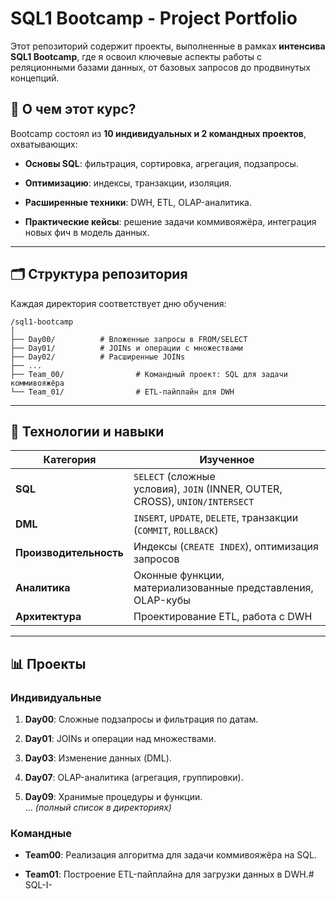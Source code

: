 # SQL1 Bootcamp - Project Portfolio

Этот репозиторий содержит проекты, выполненные в рамках **интенсива SQL1 Bootcamp**, где я освоил ключевые аспекты работы с реляционными базами данных, от базовых запросов до продвинутых концепций.

## 📌 **О чем этот курс?**

Bootcamp состоял из **10 индивидуальных и 2 командных проектов**, охватывающих:

- **Основы SQL**: фильтрация, сортировка, агрегация, подзапросы.
    
- **Оптимизацию**: индексы, транзакции, изоляция.
    
- **Расширенные техники**: DWH, ETL, OLAP-аналитика.
    
- **Практические кейсы**: решение задачи коммивояжёра, интеграция новых фич в модель данных.

---

## 🗂 **Структура репозитория**

Каждая директория соответствует дню обучения:
```text
/sql1-bootcamp  
│  
├── Day00/          # Вложенные запросы в FROM/SELECT  
├── Day01/          # JOINs и операции с множествами  
├── Day02/          # Расширенные JOINs  
├── ...  
├── Team_00/                # Командный проект: SQL для задачи коммивояжёра  
└── Team_01/                # ETL-пайплайн для DWH  
```

---

## 🔧 **Технологии и навыки**

| **Категория**          | **Изученное**                                                               |
| ---------------------- | --------------------------------------------------------------------------- |
| **SQL**                | `SELECT` (сложные условия), `JOIN` (INNER, OUTER, CROSS), `UNION/INTERSECT` |
| **DML**                | `INSERT`, `UPDATE`, `DELETE`, транзакции (`COMMIT`, `ROLLBACK`)             |
| **Производительность** | Индексы (`CREATE INDEX`), оптимизация запросов                              |
| **Аналитика**          | Оконные функции, материализованные представления, OLAP-кубы                 |
| **Архитектура**        | Проектирование ETL, работа с DWH                                            |

---

## 📊 **Проекты**

### Индивидуальные

1. **Day00**: Сложные подзапросы и фильтрация по датам.
    
2. **Day01**: JOINs и операции над множествами.
    
3. **Day03**: Изменение данных (DML).
    
4. **Day07**: OLAP-аналитика (агрегация, группировки).
    
5. **Day09**: Хранимые процедуры и функции.  
    ... _(полный список в директориях)_
### Командные

- **Team00**: Реализация алгоритма для задачи коммивояжёра на SQL.
    
- **Team01**: Построение ETL-пайплайна для загрузки данных в DWH.# SQL-I-
